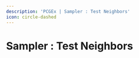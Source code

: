 ```yaml
---
description: 'PCGEx | Sampler : Test Neighbors'
icon: circle-dashed
---
```


# Sampler : Test Neighbors

